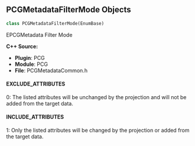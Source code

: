 ## PCGMetadataFilterMode Objects

```python
class PCGMetadataFilterMode(EnumBase)
```

EPCGMetadata Filter Mode

**C++ Source:**

- **Plugin**: PCG
- **Module**: PCG
- **File**: PCGMetadataCommon.h

<a id="unreal.PCGMetadataFilterMode.EXCLUDE_ATTRIBUTES"></a>

#### EXCLUDE_ATTRIBUTES

0: The listed attributes will be unchanged by the projection and will not be added from the target data.

<a id="unreal.PCGMetadataFilterMode.INCLUDE_ATTRIBUTES"></a>

#### INCLUDE_ATTRIBUTES

1: Only the listed attributes will be changed by the projection or added from the target data.

<a id="unreal.PCGMetadataOp"></a>